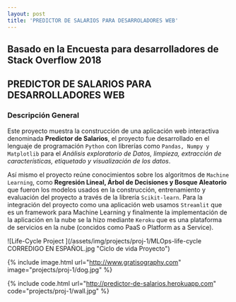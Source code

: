```yaml
---
layout: post
title: 'PREDICTOR DE SALARIOS PARA DESARROLADORES WEB'
---
```

## Basado en la Encuesta para desarrolladores de Stack Overflow 2018 ##
## PREDICTOR DE SALARIOS PARA DESARROLLADORES WEB ##

### **Descripción General** ###

Este proyecto muestra la construcción de una aplicación web interactiva denominada **Predictor de Salarios**, el proyecto fue desarrollado en el lenguaje de programación `Python` con librerías como `Pandas, Numpy y Matplotlib` para el *Análisis exploratorio de Datos, limpieza, extracción de características, etiquetado y visualización de los datos*.

 Así mismo el proyecto reúne conocimientos sobre los algoritmos de `Machine Learning`, como **Regresión Lineal, Árbol de Decisiones y Bosque Aleatorio** que fueron los modelos usados en la construcción, entrenamiento y evaluación del proyecto a través de la librería `Scikit-learn`. Para la integración del proyecto como una aplicación web usamos `Streamlit` que es un framework para Machine Learning y finalmente la implementación de la aplicación en la nube se la hizo mediante `Keroku` que es una plataforma de servicios en la nube (concidos como PaaS o Platform as a Service). 

![Life-Cycle Project ](/assets/img/projects/proj-1/MLOps-life-cycle CORREDIGO EN ESPAÑOL.jpg "Ciclo de vida Proyecto")

{% include image.html url="http://www.gratisography.com" image="projects/proj-1/dog.jpg" %}



{% include code.html url="http://predictor-de-salarios.herokuapp.com" code="projects/proj-1/wall.jpg" %}
